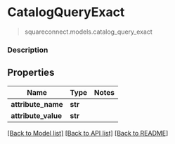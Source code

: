 # CatalogQueryExact
> squareconnect.models.catalog_query_exact

### Description



## Properties
Name | Type | Notes
------------ | ------------- | -------------
**attribute_name** | **str** | 
**attribute_value** | **str** | 

[[Back to Model list]](../README.md#documentation-for-models) [[Back to API list]](../README.md#documentation-for-api-endpoints) [[Back to README]](../README.md)


